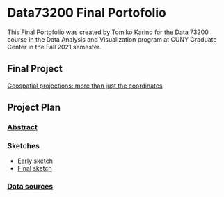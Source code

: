 # Data73200 Final Portofolio

This Final Portofolio was created by Tomiko Karino for the Data 73200 course in the Data Analysis and Visualization program at CUNY Graduate Center in the Fall 2021 semester.

## Final Project
<a href="Project/index.html">Geospatial projections: more than just the coordinates</a>

## Project Plan

### <a href="Project plan/abstract">Abstract</a>
### Sketches
<ul>
  <li><a href="project-sketch.pdf">Early sketch</a></li>
  <li><a href="Project plan/Final project sketch.pdf">Final sketch</a></li>
</ul>

### <a href="Project plan/data-sources">Data sources</a>
